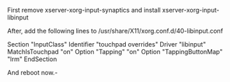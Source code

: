 First remove xserver-xorg-input-synaptics and install xserver-xorg-input-libinput

After, add the following lines to /usr/share/X11/xorg.conf.d/40-libinput.conf

Section  "InputClass"
    Identifier  "touchpad overrides"
    Driver "libinput"
    MatchIsTouchpad "on"
    Option "Tapping" "on"
    Option "TappingButtonMap" "lrm"
EndSection

And reboot now.-
